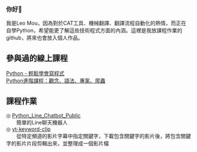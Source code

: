 ### 你好👋
我是Leo Mou，因為對於CAT工具、機械翻譯、翻譯流程自動化的熱情，而正在自學Python，希望能更了解這些技術程式方面的內涵。這裡是我放課程作業的github，將來也會放入個人作品。

## 參與過的線上課程
[Python - 輕鬆學會寫程式](https://www.udemy.com/course/python-learn/) <br/>
[Python進階課程：觀念、語法、專案、爬蟲](https://www.udemy.com/course/pythonadvanced/)

## 課程作業
◎ [Python_Line_Chatbot_Public](https://github.com/Dreadtron/Python_Line_Chatbot_Public) <br/>
　　簡單的Line聊天機器人 <br/>
◎ [yt-keyword-clip](https://github.com/Dreadtron/yt-keyword-clip) <br/>
　　從特定頻道的影片字幕中指定關鍵字，下載包含關鍵字的影片後，將包含關鍵字的影片片段剪輯出來，並整理成一個影片檔 <br/>

<!--
**Dreadtron/Dreadtron** is a ✨ _special_ ✨ repository because its `README.md` (this file) appears on your GitHub profile.

Here are some ideas to get you started:

- 🔭 I’m currently working on ...
- 🌱 I’m currently learning ...
- 👯 I’m looking to collaborate on ...
- 🤔 I’m looking for help with ...
- 💬 Ask me about ...
- 📫 How to reach me: ...
- 😄 Pronouns: ...
- ⚡ Fun fact: ...
-->
